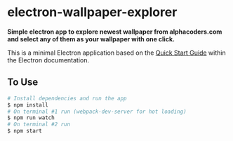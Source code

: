 # electron-wallpaper-explorer

**Simple electron app to explore newest wallpaper from alphacoders.com and select any of them as your wallpaper with one click.**

This is a minimal Electron application based on the [Quick Start Guide](http://electron.atom.io/docs/latest/tutorial/quick-start) within the Electron documentation.


## To Use

```bash
# Install dependencies and run the app
$ npm install
# On terminal #1 run (webpack-dev-server for hot loading)
$ npm run watch
# On terminal #2 run
$ npm start
```
